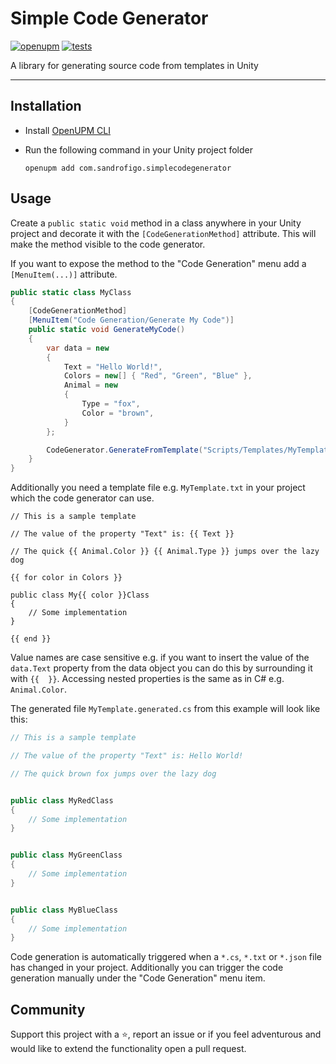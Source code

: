# Simple Code Generator

[![openupm](https://img.shields.io/npm/v/com.sandrofigo.simplecodegenerator?label=openupm&registry_uri=https://package.openupm.com)](https://openupm.com/packages/com.sandrofigo.simplecodegenerator/)
[![tests](https://github.com/sandrofigo/Simple-Code-Generator-Unity3D/actions/workflows/tests.yml/badge.svg)](https://github.com/sandrofigo/Simple-Code-Generator-Unity3D/actions/workflows/tests.yml)

A library for generating source code from templates in Unity

---

## Installation

- Install [OpenUPM CLI](https://github.com/openupm/openupm-cli#installation)
- Run the following command in your Unity project folder

  ```
  openupm add com.sandrofigo.simplecodegenerator
  ```

## Usage

Create a `public static void` method in a class anywhere in your Unity project and decorate it with the `[CodeGenerationMethod]` attribute. This will make the method visible to the code generator.

If you want to expose the method to the "Code Generation" menu add a `[MenuItem(...)]` attribute.

```csharp
public static class MyClass
{
    [CodeGenerationMethod]
    [MenuItem("Code Generation/Generate My Code")]
    public static void GenerateMyCode()
    {
        var data = new
        {
            Text = "Hello World!",
            Colors = new[] { "Red", "Green", "Blue" },
            Animal = new
            {
                Type = "fox",
                Color = "brown",
            }
        };

        CodeGenerator.GenerateFromTemplate("Scripts/Templates/MyTemplate.txt", "Scripts/Generated/MyTemplate.generated.cs", data);
    }
}
```

Additionally you need a template file e.g. `MyTemplate.txt` in your project which the code generator can use.

```
// This is a sample template

// The value of the property "Text" is: {{ Text }}

// The quick {{ Animal.Color }} {{ Animal.Type }} jumps over the lazy dog

{{ for color in Colors }}

public class My{{ color }}Class
{
    // Some implementation
}

{{ end }}
```

Value names are case sensitive e.g. if you want to insert the value of the `data.Text` property from the data object you can do this by surrounding it with `{{  }}`. Accessing nested properties is the same as in C# e.g. `Animal.Color`.

The generated file `MyTemplate.generated.cs` from this example will look like this:

```csharp
// This is a sample template

// The value of the property "Text" is: Hello World!

// The quick brown fox jumps over the lazy dog


public class MyRedClass
{
    // Some implementation
}


public class MyGreenClass
{
    // Some implementation
}


public class MyBlueClass
{
    // Some implementation
}

```

Code generation is automatically triggered when a `*.cs`, `*.txt` or `*.json` file has changed in your project. Additionally you can trigger the code generation manually under the "Code Generation" menu item.

## Community

Support this project with a ⭐️, report an issue or if you feel adventurous and would like to extend the functionality open a pull request.


